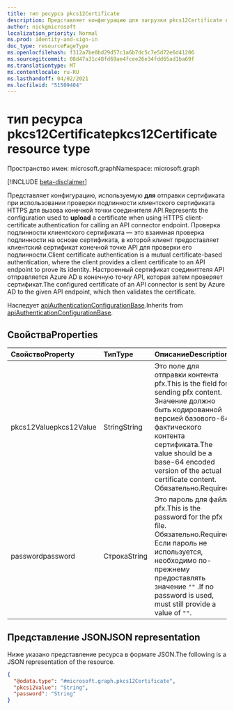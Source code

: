 ```yaml
---
title: тип ресурса pkcs12Certificate
description: Представляет конфигурацию для загрузки pkcs12Certificate в вызове API.
author: nickgmicrosoft
localization_priority: Normal
ms.prod: identity-and-sign-in
doc_type: resourcePageType
ms.openlocfilehash: f312a7be0bd29d57c1a6b7dc5c7e5d72e6d41206
ms.sourcegitcommit: 08d47a31c48fd69ae4fcee26e34fdd65ad1ba69f
ms.translationtype: MT
ms.contentlocale: ru-RU
ms.lasthandoff: 04/02/2021
ms.locfileid: "51509404"
---
```

# <a name="pkcs12certificate-resource-type"></a><span data-ttu-id="ad4b4-103">тип ресурса pkcs12Certificate</span><span class="sxs-lookup"><span data-stu-id="ad4b4-103">pkcs12Certificate resource type</span></span>

<span data-ttu-id="ad4b4-104">Пространство имен: microsoft.graph</span><span class="sxs-lookup"><span data-stu-id="ad4b4-104">Namespace: microsoft.graph</span></span>

[!INCLUDE [beta-disclaimer](../../includes/beta-disclaimer.md)]

<span data-ttu-id="ad4b4-105">Представляет конфигурацию, используемую **для** отправки сертификата при использовании проверки подлинности клиентского сертификата HTTPS для вызова конечной точки соединителя API.</span><span class="sxs-lookup"><span data-stu-id="ad4b4-105">Represents the configuration used to **upload** a certificate when using HTTPS client-certificate authentication for calling an API connector endpoint.</span></span> <span data-ttu-id="ad4b4-106">Проверка подлинности клиентского сертификата — это взаимная проверка подлинности на основе сертификата, в которой клиент предоставляет клиентский сертификат конечной точке API для проверки его подлинности.</span><span class="sxs-lookup"><span data-stu-id="ad4b4-106">Client certificate authentication is a mutual certificate-based authentication, where the client provides a client certificate to an API endpoint to prove its identity.</span></span> <span data-ttu-id="ad4b4-107">Настроенный сертификат соединиттеля API отправляется Azure AD в конечную точку API, которая затем проверяет сертификат.</span><span class="sxs-lookup"><span data-stu-id="ad4b4-107">The configured certificate of an API connector is sent by Azure AD to the given API endpoint, which then validates the certificate.</span></span>

<span data-ttu-id="ad4b4-108">Наследует [apiAuthenticationConfigurationBase](../resources/apiauthenticationconfigurationbase.md).</span><span class="sxs-lookup"><span data-stu-id="ad4b4-108">Inherits from [apiAuthenticationConfigurationBase](../resources/apiauthenticationconfigurationbase.md).</span></span>

## <a name="properties"></a><span data-ttu-id="ad4b4-109">Свойства</span><span class="sxs-lookup"><span data-stu-id="ad4b4-109">Properties</span></span>

|<span data-ttu-id="ad4b4-110">Свойство</span><span class="sxs-lookup"><span data-stu-id="ad4b4-110">Property</span></span>|<span data-ttu-id="ad4b4-111">Тип</span><span class="sxs-lookup"><span data-stu-id="ad4b4-111">Type</span></span>|<span data-ttu-id="ad4b4-112">Описание</span><span class="sxs-lookup"><span data-stu-id="ad4b4-112">Description</span></span>|
|:---|:---|:---|
|<span data-ttu-id="ad4b4-113">pkcs12Value</span><span class="sxs-lookup"><span data-stu-id="ad4b4-113">pkcs12Value</span></span>|<span data-ttu-id="ad4b4-114">String</span><span class="sxs-lookup"><span data-stu-id="ad4b4-114">String</span></span>| <span data-ttu-id="ad4b4-115">Это поле для отправки контента pfx.</span><span class="sxs-lookup"><span data-stu-id="ad4b4-115">This is the field for sending pfx content.</span></span> <span data-ttu-id="ad4b4-116">Значение должно быть кодированной версией базового-64 фактического контента сертификата.</span><span class="sxs-lookup"><span data-stu-id="ad4b4-116">The value should be a base-64 encoded version of the actual certificate content.</span></span> <span data-ttu-id="ad4b4-117">Обязательно.</span><span class="sxs-lookup"><span data-stu-id="ad4b4-117">Required.</span></span>|
|<span data-ttu-id="ad4b4-118">password</span><span class="sxs-lookup"><span data-stu-id="ad4b4-118">password</span></span>|<span data-ttu-id="ad4b4-119">Строка</span><span class="sxs-lookup"><span data-stu-id="ad4b4-119">String</span></span>| <span data-ttu-id="ad4b4-120">Это пароль для файла pfx.</span><span class="sxs-lookup"><span data-stu-id="ad4b4-120">This is the password for the pfx file.</span></span> <span data-ttu-id="ad4b4-121">Обязательно.</span><span class="sxs-lookup"><span data-stu-id="ad4b4-121">Required.</span></span> <span data-ttu-id="ad4b4-122">Если пароль не используется, необходимо по-прежнему предоставлять значение `""` .</span><span class="sxs-lookup"><span data-stu-id="ad4b4-122">If no password is used, must still provide a value of `""`.</span></span>|

## <a name="json-representation"></a><span data-ttu-id="ad4b4-123">Представление JSON</span><span class="sxs-lookup"><span data-stu-id="ad4b4-123">JSON representation</span></span>

<span data-ttu-id="ad4b4-124">Ниже указано представление ресурса в формате JSON.</span><span class="sxs-lookup"><span data-stu-id="ad4b4-124">The following is a JSON representation of the resource.</span></span>
<!-- {
  "blockType": "resource",
  "@odata.type": "microsoft.graph.pkcs12Certificate"
}
-->

``` json
{
  "@odata.type": "#microsoft.graph.pkcs12Certificate",
  "pkcs12Value": "String",
  "password": "String"
}
```
